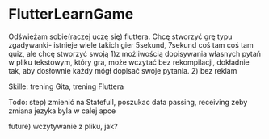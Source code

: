 # FlutterLearnGame
Odświeżam sobie(raczej uczę się)  fluttera. Chcę stworzyć grę typu zgadywanki- 
istnieje wiele takich gier 5sekund, 7sekund coś tam coś tam quiz, ale chcę stworzyć swoją 
1)z możliwością dopisywania własnych pytań w pliku tekstowym, który gra, może wczytać bez rekompilacji, dokładnie tak, aby dosłownie każdy mógł dopisać swoje pytania. 
2) bez reklam


Skille:
trening Gita, trening Fluttera

Todo:
step)
zmienić na Statefull,
poszukac data passing, receiving zeby zmiana jezyka byla w calej apce

future)
wczytywanie z pliku, jak?



